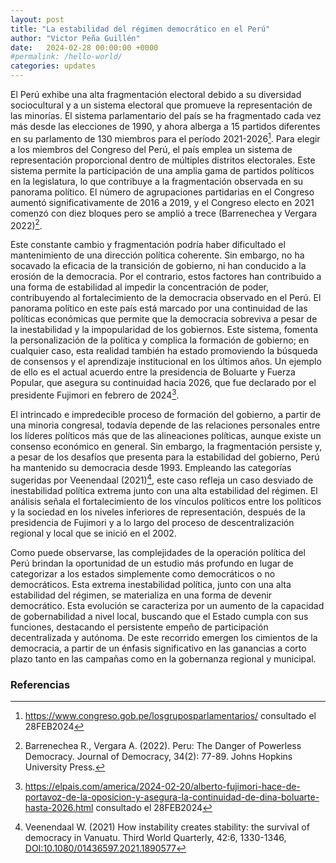 ```yaml
---
layout: post
title: "La estabilidad del régimen democrático en el Perú"
author: "Victor Peña Guillén"
date:   2024-02-28 00:00:00 +0000
#permalink: /hello-world/
categories: updates
---
```


El Perú exhibe una alta fragmentación electoral debido a su diversidad sociocultural y a un sistema electoral que promueve la representación de las minorías. El sistema parlamentario del país se ha fragmentado cada vez más desde las elecciones de 1990, y ahora alberga a 15 partidos diferentes en su parlamento de 130 miembros para el período 2021-2026[^1]. Para elegir a los miembros del Congreso del Perú, el país emplea un sistema de representación proporcional dentro de múltiples distritos electorales. Este sistema permite la participación de una amplia gama de partidos políticos en la legislatura, lo que contribuye a la fragmentación observada en su panorama político. El número de agrupaciones partidarias en el Congreso aumentó significativamente de 2016 a 2019, y el Congreso electo en 2021 comenzó con diez bloques pero se amplió a trece (Barrenechea y Vergara 2022)[^2]. 

Este constante cambio y fragmentación podría haber dificultado el mantenimiento de una dirección política coherente. Sin embargo, no ha socavado la eficacia de la transición de gobierno, ni han conducido a la erosión de la democracia. Por el contrario, estos factores han contribuido a una forma de estabilidad al impedir la concentración de poder, contribuyendo al fortalecimiento de la democracia observado en el Perú. El panorama político en este país está marcado por una continuidad de las políticas económicas que permite que la democracia sobreviva a pesar de la inestabilidad y la impopularidad de los gobiernos. Este sistema, fomenta la personalización de la política y complica la formación de gobierno; en cualquier caso, esta realidad también ha estado promoviendo la búsqueda de consensos y el aprendizaje institucional en los últimos años. Un ejemplo de ello es el actual acuerdo entre la presidencia de Boluarte y Fuerza Popular, que asegura su continuidad hacia 2026, que fue declarado por el presidente Fujimori en febrero de 2024[^3].

El intrincado e impredecible proceso de formación del gobierno, a partir de una minoria congresal, todavía depende de las relaciones personales entre los líderes políticos más que de las alineaciones políticas, aunque existe un consenso económico en general. Sin embargo, la fragmentación persiste y, a pesar de los desafíos que presenta para la estabilidad del gobierno, Perú ha mantenido su democracia desde 1993. Empleando las categorías sugeridas por Veenendaal (2021)[^4], este caso refleja un caso desviado de inestabilidad política extrema junto con una alta estabilidad del régimen. El análisis señala el fortalecimiento de los vínculos políticos entre los políticos y la sociedad en los niveles inferiores de representación, después de la presidencia de Fujimori y a lo largo del proceso de descentralización regional y local que se inició en el 2002. 

Como puede observarse, las complejidades de la operación política del Perú brindan la oportunidad de un estudio más profundo en lugar de categorizar a los estados simplemente como democráticos o no democráticos.
Esta extrema inestabilidad política, junto con una alta estabilidad del régimen, se materializa en una forma de devenir democrático. Esta evolución se caracteriza por un aumento de la capacidad de gobernabilidad a nivel local, buscando que el Estado cumpla con sus funciones, destacando el persistente empeño de participación decentralizada y autónoma. De este recorrido emergen los cimientos de la democracia, a partir de un énfasis significativo en las ganancias a corto plazo tanto en las campañas como en la gobernanza regional y municipal.

### Referencias

[^1]: <https://www.congreso.gob.pe/losgruposparlamentarios/> consultado el 28FEB2024

[^2]: Barrenechea R., Vergara A. (2022). Peru: The Danger of Powerless Democracy. Journal of Democracy, 34(2): 77-89. Johns Hopkins University Press.

[^3]: <https://elpais.com/america/2024-02-20/alberto-fujimori-hace-de-portavoz-de-la-oposicion-y-asegura-la-continuidad-de-dina-boluarte-hasta-2026.html> consultado el 28FEB2024

[^4]: Veenendaal W. (2021) How instability creates stability: the survival of democracy in Vanuatu. Third World Quarterly, 42:6, 1330-1346, <DOI:10.1080/01436597.2021.1890577>
